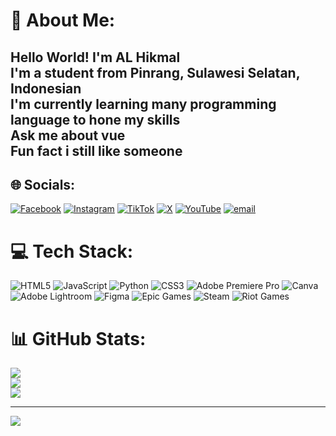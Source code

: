 # 💫 About Me:
## Hello World! I'm AL Hikmal<br> I'm a student from Pinrang, Sulawesi Selatan, Indonesian<br> I'm currently learning many programming language to hone my skills<br> Ask me about vue<br> Fun fact i still like someone


## 🌐 Socials:
[![Facebook](https://img.shields.io/badge/Facebook-%231877F2.svg?logo=Facebook&logoColor=white)](https://facebook.com/al.hikml) [![Instagram](https://img.shields.io/badge/Instagram-%23E4405F.svg?logo=Instagram&logoColor=white)](https://instagram.com/al_hikml) [![TikTok](https://img.shields.io/badge/TikTok-%23000000.svg?logo=TikTok&logoColor=white)](https://tiktok.com/@al_hikmal) [![X](https://img.shields.io/badge/X-black.svg?logo=X&logoColor=white)](https://x.com/al_hikmal60517) [![YouTube](https://img.shields.io/badge/YouTube-%23FF0000.svg?logo=YouTube&logoColor=white)](https://youtube.com/@al_hikml) [![email](https://img.shields.io/badge/Email-D14836?logo=gmail&logoColor=white)](mailto:alhikmal5250@gmail.com) 

# 💻 Tech Stack:
![HTML5](https://img.shields.io/badge/html5-%23E34F26.svg?style=for-the-badge&logo=html5&logoColor=white) ![JavaScript](https://img.shields.io/badge/javascript-%23323330.svg?style=for-the-badge&logo=javascript&logoColor=%23F7DF1E) ![Python](https://img.shields.io/badge/python-3670A0?style=for-the-badge&logo=python&logoColor=ffdd54) ![CSS3](https://img.shields.io/badge/css3-%231572B6.svg?style=for-the-badge&logo=css3&logoColor=white) ![Adobe Premiere Pro](https://img.shields.io/badge/Adobe%20Premiere%20Pro-9999FF.svg?style=for-the-badge&logo=Adobe%20Premiere%20Pro&logoColor=white) ![Canva](https://img.shields.io/badge/Canva-%2300C4CC.svg?style=for-the-badge&logo=Canva&logoColor=white) ![Adobe Lightroom](https://img.shields.io/badge/Adobe%20Lightroom-31A8FF.svg?style=for-the-badge&logo=Adobe%20Lightroom&logoColor=white) ![Figma](https://img.shields.io/badge/figma-%23F24E1E.svg?style=for-the-badge&logo=figma&logoColor=white) ![Epic Games](https://img.shields.io/badge/epicgames-%23313131.svg?style=for-the-badge&logo=epicgames&logoColor=white) ![Steam](https://img.shields.io/badge/steam-%23000000.svg?style=for-the-badge&logo=steam&logoColor=white) ![Riot Games](https://img.shields.io/badge/riotgames-D32936.svg?style=for-the-badge&logo=riotgames&logoColor=white)
# 📊 GitHub Stats:
![](https://github-readme-stats.vercel.app/api?username=AL-Hikmal&theme=monokai&hide_border=false&include_all_commits=false&count_private=false)<br/>
![](https://nirzak-streak-stats.vercel.app/?user=AL-Hikmal&theme=monokai&hide_border=false)<br/>
![](https://github-readme-stats.vercel.app/api/top-langs/?username=AL-Hikmal&theme=monokai&hide_border=false&include_all_commits=false&count_private=false&layout=compact)

---
[![](https://visitcount.itsvg.in/api?id=AL-Hikmal&icon=0&color=0)](https://visitcount.itsvg.in)

<!-- Proudly created with GPRM ( https://gprm.itsvg.in ) -->
